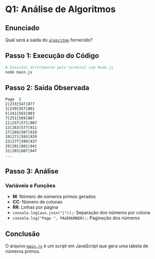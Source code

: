 # Q1: Análise de Algoritmos

## Enunciado

Qual será a saída do [`algoritmo`](./utils/main.js) fornecido?

## Passo 1: Execução do Código

```bash
# Executei diretamente pelo terminal com Node.js
node main.js
```

## Passo 2: Saída Observada

```bash
Page  1
2|233|547|877
3|239|557|881
5|241|563|883
7|251|569|887
11|257|571|907
13|263|577|911
17|269|587|919
19|271|593|929
23|277|599|937
29|281|601|941
31|283|607|947
...
```

## Passo 3: Análise

### Variáveis e Funções

- **M**: Número de números primos gerados
- **CC**: Número de colunas
- **RR**: Linhas por página
- `console.log(aux.join("|"));`: Separação dos números por coluna
- `console.log("Page ", PAGENUMBER);`: Paginação dos números

## Conclusão

O arquivo [`main.js`](./utils/main.js) é um script em JavaScript que gera uma tabela de números primos.
